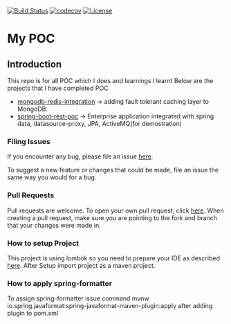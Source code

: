 [![Build Status](https://travis-ci.org/rajadilipkolli/POC.svg?branch=master)](https://travis-ci.org/rajadilipkolli/POC)
[![codecov](https://codecov.io/gh/rajadilipkolli/POC/branch/master/graph/badge.svg)](https://codecov.io/gh/rajadilipkolli/POC)
[![License](https://img.shields.io/:license-apache-blue.svg?style=flat-square) ](https://github.com/rajadilipkolli/POC/blob/master/LICENSE)

# My POC

## Introduction
This repo is for all POC which I does and learnings I learnt
Below are the projects that I have completed POC
- [mongodb-redis-integration](mongodb-redis-integration/README.md) -> adding fault tolerant caching layer to MongoDB.
- [spring-boot-rest-poc](spring-boot-rest/README.md) -> Enterprise application integrated with spring data, datasource-proxy, JPA, ActiveMQ(for demostration)

### Filing Issues

If you encounter any bug, please file an issue [here](https://github.com/rajadilipkolli/POC/issues/new).

To suggest a new feature or changes that could be made, file an issue the same way you would for a bug.

### Pull Requests

Pull requests are welcome. To open your own pull request, click [here](https://github.com/rajadilipkolli/POC/compare). When creating a pull request, make sure you are pointing to the fork and branch that your changes were made in.

### How to setup Project

This project is using lombok so you need to prepare your IDE as described [here](http://www.vogella.com/tutorials/Lombok/article.html).
After Setup import project as a maven project.

### How to apply spring-formatter

To assign spring-formatter issue command mvnw io.spring.javaformat:spring-javaformat-maven-plugin:apply after adding plugin to pom.xml

